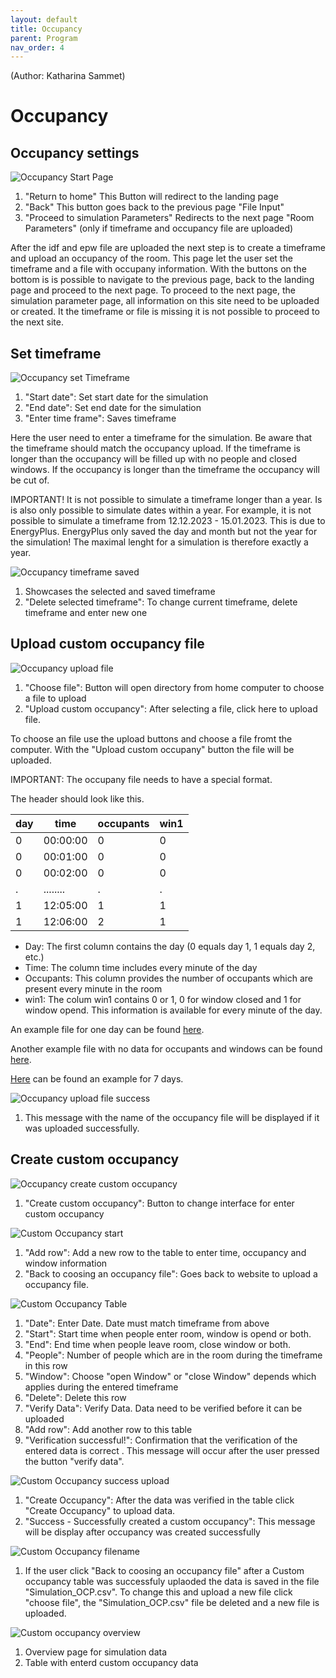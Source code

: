 ```yaml
---
layout: default
title: Occupancy
parent: Program
nav_order: 4
---
```

(Author: Katharina Sammet) 
# Occupancy

## Occupancy settings

![Occupancy Start Page](images/ocp_start_page.png)
1. "Return to home" This Button will redirect to the landing page
2. "Back" This button goes back to the previous page "File Input"
3. "Proceed to simulation Parameters" Redirects to the next page "Room Parameters" (only if timeframe and occupancy file are uploaded)

After the idf and epw file are uploaded the next step is to create a timeframe and upload an occupancy of the room. This page let the user set the timeframe and a file with occupany information. With the buttons on the bottom is is possible to navigate to the previous page, back to the landing page and proceed to the next page. To proceed to the next page, the simulation parameter page, all information on this site need to be uploaded or created. It the timeframe or file is missing it is not possible to proceed to the next site. 

## Set timeframe
![Occupancy set Timeframe](images/ocp_timeframe.png)
1. "Start date":  Set start date for the simulation
2. "End date": Set end date for the simulation
3. "Enter time frame":  Saves timeframe

Here the user need to enter a timeframe for the simulation. Be aware that the timeframe should match the occupancy upload. If the timeframe is longer than the occupancy will be filled up with no people and closed windows. If the occupancy is longer than the timeframe the occupancy will be cut of. 

IMPORTANT! It is not possible to simulate a timeframe longer than a year. Is is also only possible to simulate dates within a year. For example, it is not possible to simulate a timeframe from 12.12.2023 - 15.01.2023. This is due to EnergyPlus. EnergyPlus only saved the day and month but not the year for the simulation! The maximal lenght  for a simulation is therefore exactly a year. 


![Occupancy timeframe saved](images/ocp_timeframe_saved.png)
1. Showcases the selected and saved timeframe
2. "Delete selected timeframe": To change current timeframe, delete timeframe and enter new one

## Upload custom occupancy file
![Occupancy upload file](images/ocp_upload_file.png)
1. "Choose file": Button will open directory from home computer to choose a file to upload
2. "Upload custom occupancy": After selecting a file, click here to upload file.

To choose an file use the upload buttons and choose a file fromt the computer. With the "Upload custom occupany" button the file will be uploaded. 

IMPORTANT: The occupany file needs to have a special format. 

The header should look like this.

|day|time|occupants|win1|
|-|-|-|-|
|0|00:00:00|0|0|
|0|00:01:00|0|0|
|0|00:02:00|0|0|
|.|........|.|.|
|1|12:05:00|1|1|
|1|12:06:00|2|1|


* Day: The first column contains the day (0 equals day 1, 1 equals day 2, etc.)
* Time: The column time includes every minute of the day
* Occupants: This column provides the number of occupants which are present every minute in the room
* win1: The colum win1 contains 0 or 1, 0 for window closed and 1 for window opend. This information is available for every minute of the day.

An example file for one day can be found [here](https://github.com/KathiSa/indoorclimatesimulation/blob/main/resources/occupancy_1day.csv). 

Another example file with no data for occupants and windows can be found [here](https://github.com/KathiSa/indoorclimatesimulation/blob/main/resources/Base_OCP.csv). 

[Here](https://github.com/KathiSa/indoorclimatesimulation/blob/main/resources/occupancy_7days.csv) can be found an example for 7 days. 


![Occupancy upload file success](images/ocp_upload_success.png)
1. This message with the name of the occupancy file will be displayed if it was uploaded successfully.

## Create custom occupancy
![Occupancy create custom occupancy](images/ocp_create_custom.png)
1. "Create custom occupancy": Button to change interface for enter custom occupancy


![Custom Occupancy start](images/ocp_custom_start.png)
1. "Add row": Add a new row to the table to enter time, occupancy and window information
2. "Back to coosing an occupancy file": Goes back to website to upload a occupancy file. 

![Custom Occupancy Table](images/ocp_custom_table.png)
1. "Date": Enter Date. Date must match timeframe from above
2. "Start": Start time when people enter room, window is opend or both. 
3. "End": End time when people leave room, close window or both. 
4. "People": Number of people which are in the room during the timeframe in this row
5. "Window": Choose "open Window" or "close Window" depends which applies during the entered timeframe
6. "Delete": Delete this row
7. "Verify Data": Verify Data. Data need to be verified before it can be uploaded
8. "Add row": Add another row to this table
9. "Verification successful!": Confirmation that the verification of the entered data is correct . This message will occur after the user pressed the button "verify data". 


![Custom Occupancy success upload](images/ocp_custom_success.png)
1. "Create Occupancy": After the data was verified in the table click "Create Occupancy" to upload data.
2. "Success - Successfully created a custom occupancy": This message will be display after occupancy was created successfully


![Custom Occupancy filename](images/ocp_custom_filename.png)
1. If the user click "Back to coosing an occupancy file" after a Custom occupancy table was successfuly uplaoded the data is saved in the file "Simulation_OCP.csv". To change this and upload a new file click "choose file", the "Simulation_OCP.csv" file be deleted and a new file is uploaded. 


![Custom occupancy overview](images/ocp_custom_overview.png)
1. Overview page for simulation data
2. Table with enterd custom occupancy data
